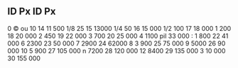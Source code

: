 ## ID Px ID Px

0 © ou 10 14 11 500
1/8 25 15 13000
1/4 50 16 15 000
1/2 100 17 18 000
1 200 18 20 000
2 450 19 22 000
3 700 20 25 000
4 1100 pil 33 000
: 1 800 22 41 000
6 2300 23 50 000
7 2900 24 62000
8 3 900 25 75 000
9 5000 26 90 000
10 5 900 27 105 000
n 7200 28 120 000
12 8400 29 135 000
3 10 000 30 155 000
